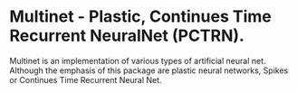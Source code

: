 # Multinet - Plastic, Continues Time Recurrent NeuralNet (PCTRN).

Multinet is an implementation of various types of artificial neural net. Although the emphasis of this package are plastic neural networks, Spikes or Continues Time Recurrent Neural Net. 

